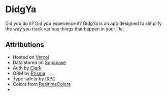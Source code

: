 # DidgYa

Did you do it? Did you experience it? DidgYa is an app designed to simplify the way you track various things that happen in your life.

## Attributions

- Hosted on [Vercel]()
- Data stored on [Supabase]()
- Auth by [Clerk]()
- ORM by [Prisma]()
- Type safety by [tRPC]()
- Colors from [RealtimeColors](https://www.realtimecolors.com/?colors=131509-fcfdf7-b7d930-dcf382-dafc4f&fonts=Poppins-Poppins)
-
